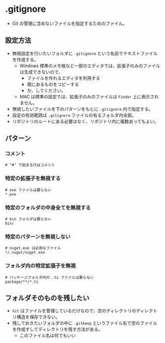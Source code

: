 # .gitignore
* Git の管理に含めないファイルを指定するためのファイル。


## 設定方法
* 無視設定を行いたいフォルダに `.gitignore` という名前でテキストファイルを作成する。
    * Windows 標準のメモ帳など一部のエディタでは、拡張子のみのファイルは生成できないので、
        * ファイルを作れるエディタを利用する
        * 既にあるものをコピーする
        * か、してください。
    * MAC は標準の設定では、拡張子のみのファイルは `Finder` 上に表示されません。
* 無視したいファイルを下のパターンをもとに `.gitignore` 内で指定する。
* 設定の有効範囲は `.gitignore` ファイルの有るフォルダ内全部。
* リポジトリのルートにある必要はなく、リポジトリ内に複数あってもよい。


## パターン
### コメント
```
# "#" で始まる行はコメント
```

### 特定の拡張子を無視する
```
# exe ファイルは要らない
*.exe
```

### 特定のフォルダの中身全てを無視する
```
# bin フォルダは要らない
bin/
```

### 特定のパターンを無視しない
```
# nuget.exe は必用なファイル
!/.nuget/nuget.exe
```

### フォルダ内の特定拡張子を無視
```
# パッケージフォルダ内の .ts ファイルは要らない
package/**/*.ts
```



## フォルダそのものを残したい
* `Git` はファイルを管理しているだけなので、空のディレクトリのディレクトリ構造を保存できない。
* 残しておきたいフォルダの中に `.gitkeep` というファイル名で空のファイルを作成すしてディレクトリを残す方法がある。
    * このファイル名は何でもいい
